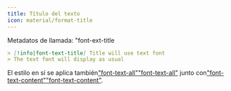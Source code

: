 ```yaml
---
title: Título del texto
icon: material/format-title
---
```


Metadatos de llamada: "font-ext-title

```md
> [!info|font-text-title] Title will use text font
> The text font will display as usual
```

El estilo en sí se aplica también["font-text-all"](../combined-styling/page-26.md)["font-text-all"](../combined-styling/page-26.md)
junto con["font-text-content"](../content-styling/page-16.md)["font-text-content"](../content-styling/page-16.md).

